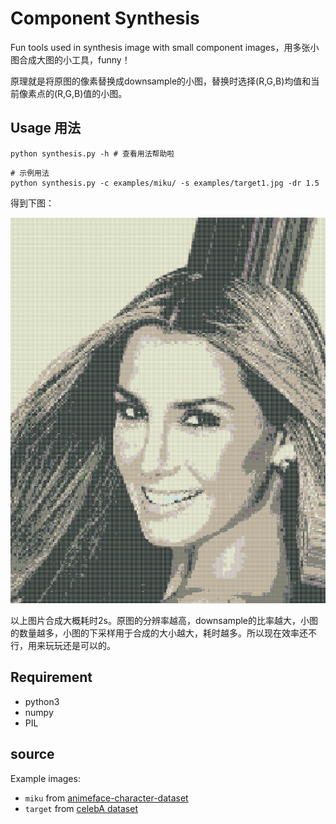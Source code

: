 # Component Synthesis

Fun tools used in synthesis image with small component images，用多张小图合成大图的小工具，funny！

原理就是将原图的像素替换成downsample的小图，替换时选择(R,G,B)均值和当前像素点的(R,G,B)值的小图。

## Usage 用法

```shell
python synthesis.py -h # 查看用法帮助啦
```

```shell
# 示例用法
python synthesis.py -c examples/miku/ -s examples/target1.jpg -dr 1.5
```

得到下图：

![合成的图像](synthesis.png)

以上图片合成大概耗时2s。原图的分辨率越高，downsample的比率越大，小图的数量越多，小图的下采样用于合成的大小越大，耗时越多。所以现在效率还不行，用来玩玩还是可以的。

## Requirement

* python3
* numpy
* PIL

## source 

Example images:

* `miku` from [animeface-character-dataset](http://www.nurs.or.jp/~nagadomi/animeface-character-dataset/)
* `target` from [celebA dataset](http://personal.ie.cuhk.edu.hk/~lz013/projects/CelebA.html)